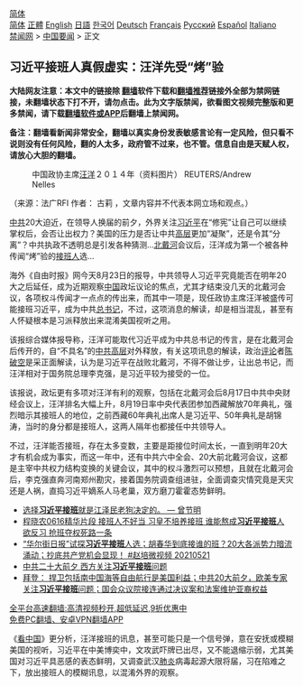  <!-- 面包屑导航 --> <div class="breadcrumb"><!-- GTranslate: https://gtranslate.io/ -->  <div class="switcher notranslate">  <div class="selected">  <a href="#" onclick="return false;"> 简体</a>  </div>  <div class="option">  <a href="https://www.bannedbook.org" onclick="doGTranslate('zh-CN|zh-CN');jQuery('div.switcher div.selected a').html(jQuery(this).html());return false;" title="简体中文" class="nturl selected"> 简体</a>  <a href="https://www.bannedbook.org/zh-tw/" onclick="doGTranslate('zh-CN|zh-TW');jQuery('div.switcher div.selected a').html(jQuery(this).html());return false;" title="繁體中文" class="nturl"> 正體</a>  <a href="https://www.bannedbook.org/en/" onclick="doGTranslate('zh-CN|en');jQuery('div.switcher div.selected a').html(jQuery(this).html());return false;" title="English" class="nturl"> English</a>  <a href="https://www.bannedbook.org/ja/" onclick="doGTranslate('zh-CN|ja');jQuery('div.switcher div.selected a').html(jQuery(this).html());return false;" title="日本語" class="nturl"> 日語</a>  <a href="https://www.bannedbook.org/ko/" onclick="doGTranslate('zh-CN|ko');jQuery('div.switcher div.selected a').html(jQuery(this).html());return false;" title="한국어" class="nturl"> 한국어</a>  <a href="https://www.bannedbook.org/de/" onclick="doGTranslate('zh-CN|de');jQuery('div.switcher div.selected a').html(jQuery(this).html());return false;" title="Deutsch" class="nturl"> Deutsch</a>  <a href="https://www.bannedbook.org/fr/" onclick="doGTranslate('zh-CN|fr');jQuery('div.switcher div.selected a').html(jQuery(this).html());return false;" title="Français" class="nturl"> Français</a>  <a href="https://www.bannedbook.org/ru/" onclick="doGTranslate('zh-CN|ru');jQuery('div.switcher div.selected a').html(jQuery(this).html());return false;" title="Русский" class="nturl"> Русский</a>  <a href="https://www.bannedbook.org/es/" onclick="doGTranslate('zh-CN|es');jQuery('div.switcher div.selected a').html(jQuery(this).html());return false;" title="Español" class="nturl"> Español</a>  <a href="https://www.bannedbook.org/it/" onclick="doGTranslate('zh-CN|it');jQuery('div.switcher div.selected a').html(jQuery(this).html());return false;" title="Italiano" class="nturl"> Italiano</a>  </div>  </div>      <div class='breadcrumb-sub'><!-- Breadcrumb NavXT 6.3.0 --> <a href="https://www.bannedbook.org/" class="home">禁闻网</a> &gt; <a href="https://www.bannedbook.org/bnews/headline/" class="category">中国要闻</a> &gt; 正文</div></div><h2>习近平接班人真假虚实：汪洋先受“烤”验</h2> <p class="notice"><b>大陆网友注意：本文中的链接除 <a href="https://github.com/bannedbook/fanqiang" >翻墙</a>软件下载和<a href="https://github.com/killgcd/justmysocks/blob/master/README.md">翻墙推荐</a>链接外全部为禁网链接，未翻墙状态下打不开，请勿点击。此为文字版禁闻，欲看图文视频完整版和更多禁闻，请下载<a href="https://github.com/bannedbook/fanqiang">翻墙软件或APP</a>后翻墙上禁闻网。</p><p>备注：翻墙看新闻非常安全，翻墙以真实身份发表敏感言论有一定风险，但只看不说则没有任何风险，翻的人太多，政府管不过来，也不管。信息自由是天赋人权，请放心大胆的翻墙。</b></p>  <div class="entry"> <figure>                <figcaption>                中国政协主席<a href="https://www.bannedbook.org/bnews/tag/%e6%b1%aa%e6%b4%8b/" class="st_tag internal_tag" rel="tag" title="标签 汪洋 下的日志">汪洋</a>２０１４年（资料图片）                REUTERS/Andrew Nelles             </figcaption></figure> <p>（来源：法广RFI                                      作者：                                                                                                     古莉                                                                                            ，文章内容并不代表本网立场和观点。）</p> <p >                    <a href="https://www.bannedbook.org/bnews/tag/%e4%b8%ad%e5%85%b1/" class="st_tag internal_tag" rel="tag" title="标签 中共 下的日志">中共</a>20大迫近，在领导人换届的前夕，外界关注<a href="https://www.bannedbook.org/bnews/tag/%e4%b9%a0%e8%bf%91%e5%b9%b3/" class="st_tag internal_tag" rel="tag" title="标签 习近平 下的日志">习近平</a>在“修宪”让自己可以继续掌权后，会否让出权力？美国的压力是否让中共<span class='wp_keywordlink_affiliate'><a href="https://www.bannedbook.org/bnews/ccpdope/" title="中共高层内幕" target="_blank">高层</a></span>更加“凝聚”，还是令其“分离”？中共执政不透明总是引发各种猜测&#8230;<a href="https://www.bannedbook.org/bnews/tag/%E5%8C%97%E6%88%B4%E6%B2%B3/" class="st_tag internal_tag" rel="tag" title="标签 北戴河 下的日志">北戴河</a>会议后，汪洋成为第一个被各种传闻“烤”验的<a href="https://www.bannedbook.org/bnews/tag/%E6%8E%A5%E7%8F%AD%E4%BA%BA/" class="st_tag internal_tag" rel="tag" title="标签 接班人 下的日志">接班人</a>选&#8230;                </p>  <p>海外《自由时报》网今天8月23日的报导，中共领导人习近平究竟能否在明年20大之后延任，成为近期观察<span class='wp_keywordlink_affiliate'><a href="https://www.bannedbook.org/" title="中国" target="_blank">中国</a></span>政坛议论的焦点，尤其才结束没几天的北戴河会议，各项权斗传闻才一点点的传出来，而其中一项是，现任政协主席汪洋被盛传可能接班习近平，成为中共<a href="https://www.bannedbook.org/bnews/tag/%E6%80%BB%E4%B9%A6%E8%AE%B0/" class="st_tag internal_tag" rel="tag" title="标签 总书记 下的日志">总书记</a>，不过，这项消息的解读，却是相当混乱，甚至有人怀疑根本是习派释放出来混淆美国视听之用。</p> <p>该报综合媒体报导称，汪洋可能取代习近平成为中共总书记的传言，是在北戴河会后传开的，自“不具名”的<span class='wp_keywordlink_affiliate'><a href="https://www.bannedbook.org/bnews/ccpdope/" title="中共高层" target="_blank">中共高层</a></span>对外释放，有关这项讯息的解读，政治<span class='wp_keywordlink_affiliate'><a href="https://www.bannedbook.org/bnews/comments/" title="新闻评论" target="_blank">评论</a></span>者<span class='wp_keywordlink'><a href="https://www.bannedbook.org/forum10/topic353.html" title="陈破空" target="_blank">陈破空</a></span>是采正面解读，认为是习近平在战败北戴河，不得不做让步，让出总书记，而汪洋相对于国务院总理李克强，是习近平较为接受的一位。</p>  <p>该报说，政坛更有多项对汪洋有利的观察，包括在北戴河会后8月17日中共中央财经会议上，汪洋排名大幅上升，8月19日率中央代表团参加西藏解放70年典礼，强烈暗示其接班人的地位，之前西藏60年典礼出席人是习近平、50年典礼是胡锦涛，当时的身分都是接班人，这两人隔年也都接任中共领导人。</p> <p>不过，汪洋能否接班，存在太多变数，主要是距接位时间太长，一直到明年20大才有机会成为事实，而这一年中，还有中共六中全会、20大前北戴河会议，这都是主宰中共权力结构变换的关键会议，其中的权斗激烈可以预想，且就在北戴河会后，李克强直奔河南郑州勘灾，接着国务院调查组进驻，全面调查灾情究竟是天灾还是人祸，直捣习近平嫡系人马老巢，双方磨刀霍霍态势鲜明。</p>  <ul class='op-related-articles' title='相关阅读'> <li><a href='https://www.bannedbook.org/bnews/comments/20210723/1592599.html' target='_blank'>选择<b>习近平接班</b>就是江泽民老狗决定的。 — 曾节明</a></li> <li><a href='https://www.bannedbook.org/bnews/bannedvideo/20210621/1571072.html' target='_blank'>程晓农0616精华片段  接班人不好当 习皇不培养接班 谁能熬成<b>习近平接班</b>人  欲反习 抢班夺权死路一条</a></li> <li><a href='https://www.bannedbook.org/bnews/bannedvideo/20210521/1551193.html' target='_blank'>“华尔街日报”试探<b>习近平接班</b>人选；胡春华到底接谁的班？20大各派势力暗流涌动；抄底共产党机会显现！ #赵培微视频 20210521</a></li> <li><a href='https://www.bannedbook.org/bnews/headline/20210521/1550744.html' target='_blank'>中共二十大前夕 西方关注<b>习近平接班</b>问题</a></li> <li><a href='https://www.bannedbook.org/bnews/worldnews/usa/20210520/1550047.html' target='_blank'>拜登： 捍卫包括南中国海等自由航行是美国利益；中共20大前夕，欧美专家关注<b>习近平接班</b>问题；国会众议院接连通过决议案和法案维护亚裔权益</a></li> </ul> <p class="texttj"> <a href="https://github.com/bannedbook/fanqiang/wiki/V2ray%E6%9C%BA%E5%9C%BA" target="_blank">全平台高速翻墙:高清视频秒开,超低延迟,9折优惠中</a><br/> <a href="https://github.com/bannedbook/fanqiang/wiki/%E7%A6%81%E9%97%BB%E7%BD%91%E5%AE%89%E5%8D%93%E7%BF%BB%E5%A2%99%E6%96%B0%E9%97%BBAPP" target="_blank">免费PC翻墙、安卓VPN翻墙APP</a></p><p>《<span class='wp_keywordlink_affiliate'><a href="https://www.secretchina.com/" title="看中国" target="_blank">看中国</a></span>》更分析，汪洋接班的讯息，甚至可能只是一个信号弹，意在安抚或模糊美国的视听，习近平在中美博奕中，文攻武吓牌已出尽，又不能退缩示弱，尤其美国对习近平具恶感的表态鲜明，又调查武汉<a href="https://www.bannedbook.org/bnews/tag/%e8%82%ba%e7%82%8e/" class="st_tag internal_tag" rel="tag" title="标签 肺炎 下的日志">肺炎</a>病毒起源大限将届，习在陷难之下，放出接班人的模糊讯息，以混淆外界的观察。</p> <a name='sharetosocial'></a>  <div style="margin-bottom:5px;padding-bottom:5px;clear:both"> <div id="archive-pix-1" class="banner-ads"> <!-- AuctionX Display platform tag START --> <div id="26318x728x90x621x_ADSLOT2" clicktrack="%%CLICK_URL_ESC%%"></div> <!-- AuctionX Display platform tag END --> </div> <div id="archive-pix-2" class="banner-ads"> <!-- AuctionX Display platform tag START --> <div id="26315x300x250x621x_ADSLOT2" clicktrack="%%CLICK_URL_ESC%%"></div> <!-- AuctionX Display platform tag END --> </div> </div>  <div id="archive-pix-1" class="banner-ads"> <!-- AuctionX Display platform tag START --> <div id="26318x728x90x621x_ADSLOT3" clicktrack="%%CLICK_URL_ESC%%"></div> <!-- AuctionX Display platform tag END --> </div> </div><!--END ENTRY--> 